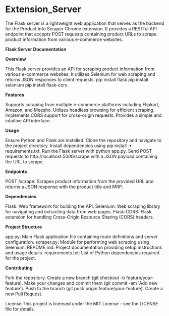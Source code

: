 ﻿# Extension_Server


The Flask server is a lightweight web application that serves as the backend for the Product Info Scraper Chrome extension. It provides a RESTful API endpoint that accepts POST requests containing product URLs to scrape product information from various e-commerce websites.

**Flask Server Documentation**

**Overview**

This Flask server provides an API for scraping product information from various e-commerce websites. It utilizes Selenium for web scraping and returns JSON responses to client requests.
pip install flask 
pip install selenium
pip install flask-cors

**Features**

Supports scraping from multiple e-commerce platforms including Flipkart, Amazon, and Meesho.
Utilizes headless browsing for efficient scraping.
Implements CORS support for cross-origin requests.
Provides a simple and intuitive API interface.

**Usage**

Ensure Python and Flask are installed.
Clone the repository and navigate to the project directory.
Install dependencies using pip install -r requirements.txt.
Run the Flask server with python app.py.
Send POST requests to http://localhost:5000/scrape with a JSON payload containing the URL to scrape.

**Endpoints**

POST /scrape: Scrapes product information from the provided URL and returns a JSON response with the product title and MRP.

**Dependencies**

Flask: Web framework for building the API.
Selenium: Web scraping library for navigating and extracting data from web pages.
Flask-CORS: Flask extension for handling Cross-Origin Resource Sharing (CORS) headers.

**Project Structure**

app.py: Main Flask application file containing route definitions and server configuration.
scraper.py: Module for performing web scraping using Selenium.
README.md: Project documentation providing setup instructions and usage details.
requirements.txt: List of Python dependencies required for the project.

**Contributing**

Fork the repository.
Create a new branch (git checkout -b feature/your-feature).
Make your changes and commit them (git commit -am 'Add new feature').
Push to the branch (git push origin feature/your-feature).
Create a new Pull Request.

License
This project is licensed under the MIT License - see the LICENSE file for details.
